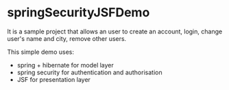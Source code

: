 # springSecurityJSFDemo

It is a sample project that allows an user to create an account,
login, change user's name and city, remove other users.

This simple demo uses:
- spring + hibernate for model layer
- spring security for authentication and authorisation
- JSF for presentation layer
